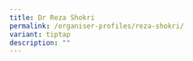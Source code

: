 ```yaml
---
title: Dr Reza Shokri
permalink: /organiser-profiles/reza-shokri/
variant: tiptap
description: ""
---
```

